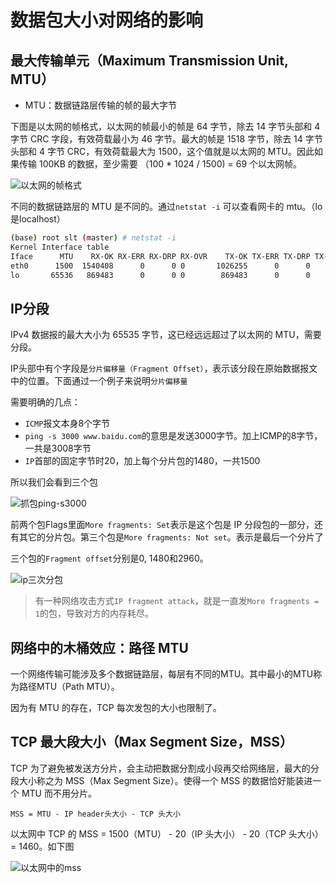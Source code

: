 # 数据包大小对网络的影响

## 最大传输单元（Maximum Transmission Unit, MTU）

- MTU：数据链路层传输的帧的最大字节

下图是以太网的帧格式，以太网的帧最小的帧是 64 字节，除去 14 字节头部和 4 字节 CRC 字段，有效荷载最小为 46 字节。最大的帧是 1518 字节，除去 14 字节头部和 4 字节 CRC，有效荷载最大为 1500，这个值就是以太网的 MTU。因此如果传输 100KB 的数据，至少需要 （100 * 1024 / 1500) = 69 个以太网帧。

![以太网的帧格式](https://images-of-leosirius.oss-cn-beijing.aliyuncs.com/tuchuang-tech-writing/%E8%AE%A1%E7%AE%97%E6%9C%BA%E7%BD%91%E7%BB%9C/%E6%B7%B1%E5%85%A5%E7%90%86%E8%A7%A3TCP%E5%8D%8F%E8%AE%AE/cp_06%E4%BB%A5%E5%A4%AA%E7%BD%91%E7%9A%84%E5%B8%A7%E6%A0%BC%E5%BC%8F.jpg)

不同的数据链路层的 MTU 是不同的。通过`netstat -i` 可以查看网卡的 mtu。（lo是localhost）

```bash
(base) root slt (master) # netstat -i
Kernel Interface table
Iface      MTU    RX-OK RX-ERR RX-DRP RX-OVR    TX-OK TX-ERR TX-DRP TX-OVR Flg
eth0      1500  1540408      0      0 0       1026255      0      0      0 BMRU
lo       65536   869483      0      0 0        869483      0      0      0 LRU
```

## IP分段

IPv4 数据报的最大大小为 65535 字节，这已经远远超过了以太网的 MTU，需要分段。

IP头部中有个字段是`分片偏移量（Fragment Offset）`，表示该分段在原始数据报文中的位置。下面通过一个例子来说明`分片偏移量`

需要明确的几点：

- `ICMP`报文本身8个字节
- `ping -s 3000 www.baidu.com`的意思是发送3000字节。加上ICMP的8字节，一共是3008字节
- `IP`首部的固定字节时20，加上每个分片包的1480，一共1500

所以我们会看到三个包

![抓包ping-s3000](https://s1.ax1x.com/2020/10/21/BCqeN8.jpg)

前两个包Flags里面`More fragments: Set`表示是这个包是 IP 分段包的一部分，还有其它的分片包。第三个包是`More fragments: Not set`。表示是最后一个分片了

三个包的`Fragment offset`分别是0, 1480和2960。

![ip三次分包](https://s1.ax1x.com/2020/10/21/BCXa8S.jpg)

> 有一种网络攻击方式`IP fragment attack`，就是一直发`More fragments = 1`的包，导致对方的内存耗尽。

## 网络中的木桶效应：路径 MTU

一个网络传输可能涉及多个数据链路层，每层有不同的MTU。其中最小的MTU称为路径MTU（Path MTU）。

因为有 MTU 的存在，TCP 每次发包的大小也限制了。

## TCP 最大段大小（Max Segment Size，MSS）

TCP 为了避免被发送方分片，会主动把数据分割成小段再交给网络层，最大的分段大小称之为 MSS（Max Segment Size）。使得一个 MSS 的数据恰好能装进一个 MTU 而不用分片。

```
MSS = MTU - IP header头大小 - TCP 头大小
```

以太网中 TCP 的 MSS = 1500（MTU） - 20（IP 头大小） - 20（TCP 头大小）= 1460。如下图

![以太网中的mss](https://s1.ax1x.com/2020/10/21/BCvc1U.jpg)

